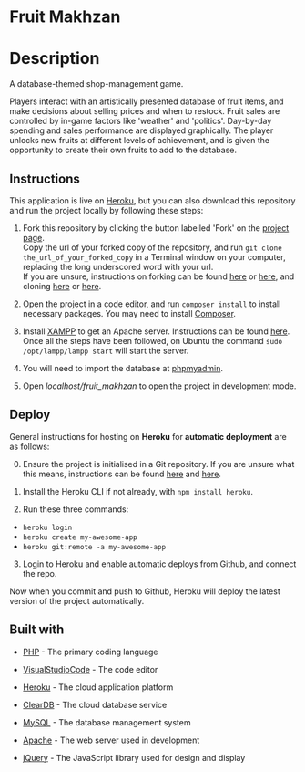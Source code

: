 # Fruit Makhzan

# Description

A database-themed shop-management game.

Players interact with an artistically presented database of fruit items, and make decisions about selling prices and when to restock. Fruit sales are controlled by in-game factors like 'weather' and 'politics'. Day-by-day spending and sales performance are displayed graphically. The player unlocks new fruits at different levels of achievement, and is given the opportunity to create their own fruits to add to the database.

## Instructions

This application is live on [Heroku](http://fruit-makhzan.herokuapp.com/), but you can also download this repository and run the project locally by following these steps:

1. Fork this repository by clicking the button labelled 'Fork' on the [project page](https://github.com/chicorycolumn/Fruit-Makhzan).
   <br/>
   Copy the url of your forked copy of the repository, and run `git clone the_url_of_your_forked_copy` in a Terminal window on your computer, replacing the long underscored word with your url.
   <br/>
   If you are unsure, instructions on forking can be found [here](https://guides.github.com/activities/forking/) or [here](https://www.toolsqa.com/git/git-fork/), and cloning [here](https://www.wikihow.com/Clone-a-Repository-on-Github) or [here](https://www.howtogeek.com/451360/how-to-clone-a-github-repository/).

2. Open the project in a code editor, and run `composer install` to install necessary packages. You may need to install [Composer](https://getcomposer.org/download/).

3. Install [XAMPP](https://www.apachefriends.org/index.html) to get an Apache server. Instructions can be found [here](https://vitux.com/how-to-install-xampp-on-your-ubuntu-18-04-lts-system/). Once all the steps have been followed, on Ubuntu the command `sudo /opt/lampp/lampp start` will start the server.

4. You will need to import the database at [phpmyadmin](http://localhost/phpmyadmin/).

5. Open _localhost/fruit_makhzan_ to open the project in development mode.

## Deploy

General instructions for hosting on **Heroku** for **automatic deployment** are as follows:

0. Ensure the project is initialised in a Git repository. If you are unsure what this means, instructions can be found [here](https://medium.com/@JinnaBalu/initialize-local-git-repository-push-to-the-remote-repository-787f83ff999) and [here](https://www.theserverside.com/video/How-to-create-a-local-repository-with-the-git-init-command).

1. Install the Heroku CLI if not already, with `npm install heroku`.

2. Run these three commands:

- `heroku login`
- `heroku create my-awesome-app`
- `heroku git:remote -a my-awesome-app`

3. Login to Heroku and enable automatic deploys from Github, and connect the repo.

Now when you commit and push to Github, Heroku will deploy the latest version of the project automatically.

## Built with

- [PHP](https://www.php.net/) - The primary coding language
- [VisualStudioCode](https://code.visualstudio.com/) - The code editor

- [Heroku](https://www.heroku.com/) - The cloud application platform
- [ClearDB](https://www.cleardb.com/) - The cloud database service

- [MySQL](https://www.mysql.com/) - The database management system
- [Apache](http://httpd.apache.org/) - The web server used in development

- [jQuery](https://jquery.com/) - The JavaScript library used for design and display
